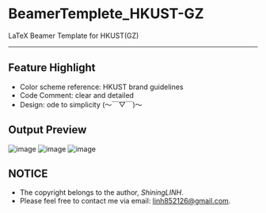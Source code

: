 # BeamerTemplete_HKUST-GZ

LaTeX Beamer Template for HKUST(GZ)
- - -

## Feature Highlight
- Color scheme reference: HKUST brand guidelines
- Code Comment: clear and detailed
- Design: ode to simplicity (～￣▽￣)～ 

## Output Preview
![image](https://user-images.githubusercontent.com/102664839/219069654-652d200b-c4f2-4899-80f3-2c581aa36e27.png)
![image](https://user-images.githubusercontent.com/102664839/219069826-3a27df58-30b6-4d24-bad2-4ef67f51a281.png)
![image](https://user-images.githubusercontent.com/102664839/219070059-c26c05dd-0e72-4ac7-a13e-a80b210f30da.png)

## NOTICE
- The copyright belongs to the author, *ShiningLINH*.
- Please feel free to contact me via email: linh852126@gmail.com.
